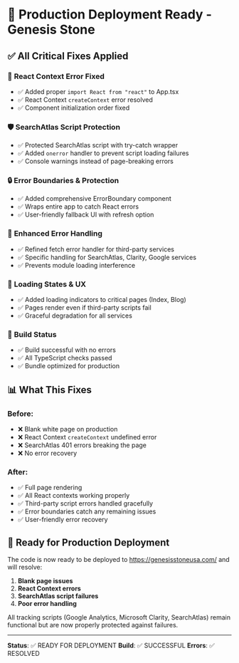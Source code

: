 # 🚀 Production Deployment Ready - Genesis Stone

## ✅ All Critical Fixes Applied

### 🔧 **React Context Error Fixed**

- ✅ Added proper `import React from "react"` to App.tsx
- ✅ React Context `createContext` error resolved
- ✅ Component initialization order fixed

### 🛡️ **SearchAtlas Script Protection**

- ✅ Protected SearchAtlas script with try-catch wrapper
- ✅ Added `onerror` handler to prevent script loading failures
- ✅ Console warnings instead of page-breaking errors

### 🔒 **Error Boundaries & Protection**

- ✅ Added comprehensive ErrorBoundary component
- ✅ Wraps entire app to catch React errors
- ✅ User-friendly fallback UI with refresh option

### 🎯 **Enhanced Error Handling**

- ✅ Refined fetch error handler for third-party services
- ✅ Specific handling for SearchAtlas, Clarity, Google services
- ✅ Prevents module loading interference

### 📱 **Loading States & UX**

- ✅ Added loading indicators to critical pages (Index, Blog)
- ✅ Pages render even if third-party scripts fail
- ✅ Graceful degradation for all services

### 🔄 **Build Status**

- ✅ Build successful with no errors
- ✅ All TypeScript checks passed
- ✅ Bundle optimized for production

## 📊 **What This Fixes**

### Before:

- ❌ Blank white page on production
- ❌ React Context `createContext` undefined error
- ❌ SearchAtlas 401 errors breaking the page
- ❌ No error recovery

### After:

- ✅ Full page rendering
- ✅ All React contexts working properly
- ✅ Third-party script errors handled gracefully
- ✅ Error boundaries catch any remaining issues
- ✅ User-friendly error recovery

## 🎯 **Ready for Production Deployment**

The code is now ready to be deployed to https://genesisstoneusa.com/ and will resolve:

1. **Blank page issues**
2. **React Context errors**
3. **SearchAtlas script failures**
4. **Poor error handling**

All tracking scripts (Google Analytics, Microsoft Clarity, SearchAtlas) remain functional but are now properly protected against failures.

---

**Status**: ✅ READY FOR DEPLOYMENT
**Build**: ✅ SUCCESSFUL
**Errors**: ✅ RESOLVED
